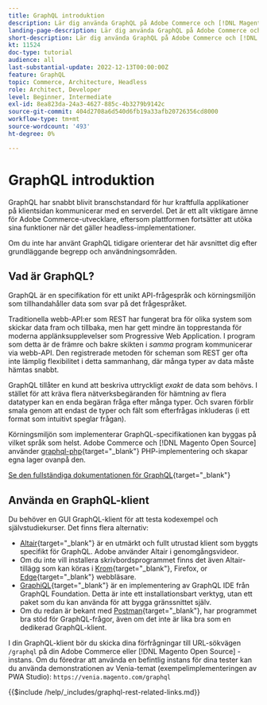 ```yaml
---
title: GraphQL introduktion
description: Lär dig använda GraphQL på Adobe Commerce och [!DNL Magento Open Source]. Använda GraphQL GETS- och POST-samtal för Adobe Commerce och [!DNL Magento Open Source].
landing-page-description: Lär dig använda GraphQL på Adobe Commerce och [!DNL Magento Open Source]. Använda GraphQL GETS- och POST-samtal för Adobe Commerce och [!DNL Magento Open Source].
short-description: Lär dig använda GraphQL på Adobe Commerce och [!DNL Magento Open Source]. Använda GraphQL GETS- och POST-samtal för Adobe Commerce och [!DNL Magento Open Source].
kt: 11524
doc-type: tutorial
audience: all
last-substantial-update: 2022-12-13T00:00:00Z
feature: GraphQL
topic: Commerce, Architecture, Headless
role: Architect, Developer
level: Beginner, Intermediate
exl-id: 8ea823da-24a3-4627-885c-4b3279b9142c
source-git-commit: 404d2708a6d540d6fb19a33afb20726356cd8000
workflow-type: tm+mt
source-wordcount: '493'
ht-degree: 0%

---
```


# GraphQL introduktion

GraphQL har snabbt blivit branschstandard för hur kraftfulla applikationer på klientsidan kommunicerar med en serverdel. Det är ett allt viktigare ämne för Adobe Commerce-utvecklare, eftersom plattformen fortsätter att utöka sina funktioner när det gäller headless-implementationer.

Om du inte har använt GraphQL tidigare orienterar det här avsnittet dig efter grundläggande begrepp och användningsområden.

## Vad är GraphQL?

GraphQL är en specifikation för ett unikt API-frågespråk och körningsmiljön som tillhandahåller data som svar på det frågespråket.

Traditionella webb-API:er som REST har fungerat bra för olika system som skickar data fram och tillbaka, men har gett mindre än topprestanda för moderna applänksupplevelser som Progressive Web Application. I program som detta är de främre och bakre skikten i _samma_ program kommunicerar via webb-API. Den registrerade metoden för scheman som REST ger ofta inte lämplig flexibilitet i detta sammanhang, där många typer av data måste hämtas snabbt.

GraphQL tillåter en kund att beskriva uttryckligt _exakt_ de data som behövs. I stället för att kräva flera nätverksbegäranden för hämtning av flera datatyper kan en enda begäran fråga efter många typer. Och svaren förblir smala genom att endast de typer och fält som efterfrågas inkluderas (i ett format som intuitivt speglar frågan).

Körningsmiljön som implementerar GraphQL-specifikationen kan byggas på vilket språk som helst. Adobe Commerce och [!DNL Magento Open Source] använder
[graphql-php](https://webonyx.github.io/graphql-php/){target="_blank"} PHP-implementering och skapar egna lager ovanpå den.

[Se den fullständiga dokumentationen för GraphQL](https://graphql.org/learn){target="_blank"}

## Använda en GraphQL-klient

Du behöver en GUI GraphQL-klient för att testa kodexempel och självstudiekurser. Det finns flera alternativ:

* [Altair](https://altairgraphql.dev/){target="_blank"} är en utmärkt och fullt utrustad klient som byggts specifikt för GraphQL. Adobe använder Altair i genomgångsvideor.
* Om du inte vill installera skrivbordsprogrammet finns det även Altair-tillägg som kan köras i
  [Krom](https://chrome.google.com/webstore/detail/altair-graphql-client/flnheeellpciglgpaodhkhmapeljopja){target="_blank"}, Firefox, or [Edge](https://microsoftedge.microsoft.com/addons/detail/altair-graphql-client/kpggioiimijgcalmnfnalgglgooonopa){target="_blank"} webbläsare.
* [GraphiQL](https://github.com/graphql/graphiql/tree/main/packages/graphiql){target="_blank"} är en implementering av GraphQL IDE från GraphQL Foundation. Detta är inte ett installationsbart verktyg, utan ett paket som du kan använda för att bygga gränssnittet själv.
* Om du redan är bekant med [Postman](https://www.postman.com/){target="_blank"}, har programmet bra stöd för GraphQL-frågor, även om det inte är lika bra som en dedikerad GraphQL-klient.

I din GraphQL-klient bör du skicka dina förfrågningar till URL-sökvägen `/graphql` på din Adobe Commerce eller [!DNL Magento Open Source] -instans. Om du föredrar att använda en befintlig instans för dina tester kan du använda demonstrationen av Venia-temat (exempelimplementeringen av PWA Studio): `https://venia.magento.com/graphql`

{{$include /help/_includes/graphql-rest-related-links.md}}
